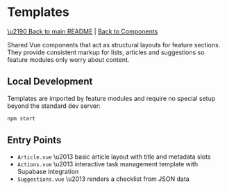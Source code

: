 # Templates

[\u2190 Back to main README](../../../README.md) | [Back to Components](../README.md)

Shared Vue components that act as structural layouts for feature sections. They
provide consistent markup for lists, articles and suggestions so feature modules
only worry about content.

## Local Development

Templates are imported by feature modules and require no special setup beyond
the standard dev server:

```sh
npm start
```

## Entry Points

- `Article.vue` \u2013 basic article layout with title and metadata slots
- `Actions.vue` \u2013 interactive task management template with Supabase integration
- `Suggestions.vue` \u2013 renders a checklist from JSON data

